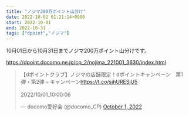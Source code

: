 ```yaml
---
title: "ノジマ200万ポイント山分け"
date: 2022-10-02 01:21:14+0900
start: 2022-10-01
end: 2022-10-31
tags: ["dpoint","ノジマ"]
---
```


10月01日から10月31日までノジマ200万ポイント山分けです。

https://dpoint.docomo.ne.jp/cp_2/nojima_221001_3630/index.html

<blockquote class="twitter-tweet"><p lang="ja" dir="ltr">【dポイントクラブ】ノジマの店舗限定！dポイントキャンペーン　第1弾・第2弾 – キャンペーン<a href="https://t.co/sjhURESjU5">https://t.co/sjhURESjU5</a><br><br>2022/10/01_10:00:06</p>&mdash; docomo愛好会 (@docomo_CP) <a href="https://twitter.com/docomo_CP/status/1576014721182208002?ref_src=twsrc%5Etfw">October 1, 2022</a></blockquote> <script async src="https://platform.twitter.com/widgets.js" charset="utf-8"></script>

